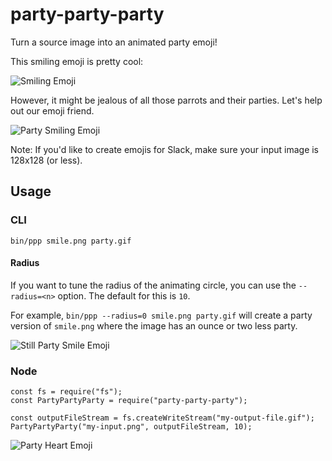 # party-party-party
Turn a source image into an animated party emoji!

This smiling emoji is pretty cool:

![Smiling Emoji](./smile.png "Smiling Emoji")

However, it might be jealous of all those parrots and their parties. Let's help out our emoji friend.

![Party Smiling Emoji](./party-smile.gif "Party Smiling Emoji")

Note: If you'd like to create emojis for Slack, make sure your input image is 128x128 (or less).

## Usage
### CLI
`bin/ppp smile.png party.gif`

#### Radius
If you want to tune the radius of the animating circle, you can use the `--radius=<n>` option. The default for this is `10`.

For example, `bin/ppp --radius=0 smile.png party.gif` will create a party version of `smile.png` where the image has an ounce or two less party.

![Still Party Smile Emoji](./still-party-smile.gif "Still Party Smile Emoji")

### Node
```
const fs = require("fs");
const PartyPartyParty = require("party-party-party");

const outputFileStream = fs.createWriteStream("my-output-file.gif");
PartyPartyParty("my-input.png", outputFileStream, 10);
```

![Party Heart Emoji](./heart.gif "Party Heart Emoji")
